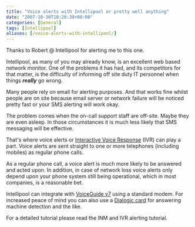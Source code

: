 ```yaml
---
title: "Voice alerts with Intellipool or pretty well anything"
date: "2007-10-30T18:20:38+00:00"
categories: [General]
tags: [Intellipool]
aliases: [/voice-alerts-with-intellipool/]
---
```


Thanks to Robert @ Intellipool for alerting me to this one.

Intellipool, as many of you may already know, is an excellent web based network monitor. One of the problems it has had, and its competitors for that matter, is the difficulty of informing off site duty IT personnel when things <strong>*really*</strong> go wrong.

Many people rely on email for alerting purposes. And that works fine whilst people are on site because email server or network failure will be noticed pretty fast or your SMS alerting will work okay.

The problem comes when the on-call support staff are off-site. Maybe they are even asleep. In those circumstances it is much less likely that SMS messaging will be effective.

That's where voice alerts or [Interactive Voice Response](https://en.wikipedia.org/wiki/Interactive_voice_response) (IVR) can play a part. Voice alerts are sent straight to one or more telephones (including mobiles) as regular phone calls.

As a regular phone call, a voice alert is much more likely to be answered and acted upon. In addition, in case of network loss voice alerts only depend upon your phone system still being operational, which in most companies, is a reasonable bet.

Intellipool can integrate with [VoiceGuide v7](http://www.voiceguide.com/) using a standard modem. For increased peace of mind you can also use a [Dialogic card](http://www.voiceguide.com/suppRecomHardware.htm) for answering machine detection and the like.

For a detailed tutorial please read the INM and IVR alerting tutorial.
